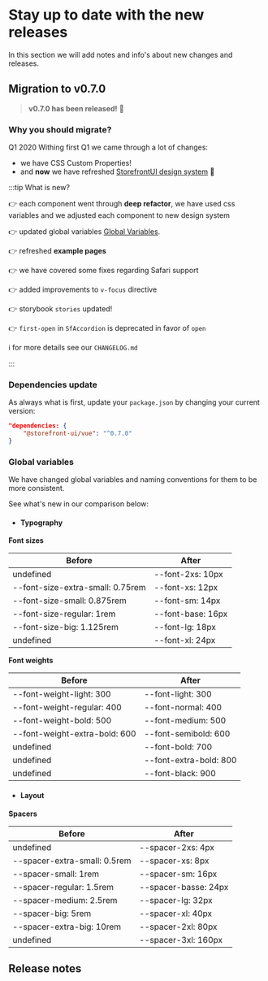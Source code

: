 # Stay up to date with the new releases

In this section we will add notes and info's about new changes and releases.


## Migration to v0.7.0

> **v0.7.0 has been released!** :tada:

### **Why you should migrate?**

Q1 2020
Withing first Q1 we came through a lot of changes:
- we have CSS Custom Properties! 
- and **now** we have refreshed [StorefrontUI design system](http://bit.ly/storefront-ui-design-system) :tada:


:::tip What is new?

:point_right: each component went through **deep refactor**, we have used css variables and we adjusted each component to new design system

:point_right: updated global variables [Global Variables](migration-guide.md#global-variables).

:point_right: refreshed **example pages**

:point_right: we have covered some fixes regarding Safari support

:point_right: added improvements to `v-focus` directive

:point_right: storybook `stories` updated!

:point_right: `first-open` in `SfAccordion` is deprecated in favor of `open`

:information_source: for more details see our `CHANGELOG.md`

:::

### Dependencies update

As always what is first, update your `package.json` by changing your current version:

```json
"dependencies: {
    "@storefront-ui/vue": "^0.7.0"
}
```

### Global variables
We have changed global variables and naming conventions for them to be more consistent.

See what's new in our comparison below: 

- #### **Typography**

**Font sizes**

Before | After
------------ | -------------
undefined | --font-2xs: 10px
--font-size-extra-small: 0.75rem | --font-xs: 12px
--font-size-small: 0.875rem | --font-sm: 14px
--font-size-regular: 1rem | --font-base: 16px
--font-size-big: 1.125rem | --font-lg: 18px
undefined | --font-xl: 24px


**Font weights**

Before | After
------------ | -------------
--font-weight-light: 300 | --font-light: 300
--font-weight-regular: 400 | --font-normal: 400
--font-weight-bold: 500 | --font-medium: 500
--font-weight-extra-bold: 600 | --font-semibold: 600
undefined | --font-bold: 700
undefined | --font-extra-bold: 800
undefined | --font-black: 900

- #### **Layout**

**Spacers**

Before | After
------------ | -------------
  undefined | --spacer-2xs: 4px
  --spacer-extra-small: 0.5rem | --spacer-xs: 8px
  --spacer-small: 1rem | --spacer-sm: 16px
  --spacer-regular: 1.5rem | --spacer-basse: 24px
  --spacer-medium: 2.5rem | --spacer-lg: 32px
  --spacer-big: 5rem | --spacer-xl: 40px
  --spacer-extra-big: 10rem | --spacer-2xl: 80px
  undefined | --spacer-3xl: 160px

## Release notes
